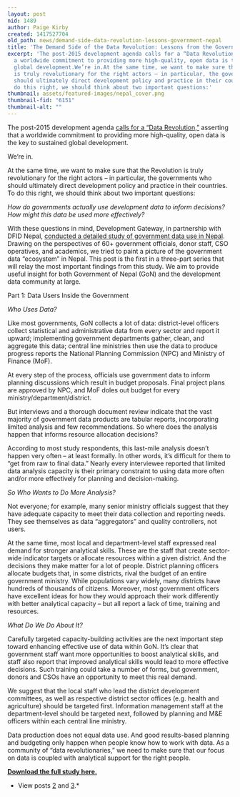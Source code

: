 ```yaml
---
layout: post
nid: 1489
author: Paige Kirby
created: 1417527704
old_path: news/demand-side-data-revolution-lessons-government-nepal
title: 'The Demand Side of the Data Revolution: Lessons from the Government of Nepal'
excerpt: 'The post-2015 development agenda calls for a “Data Revolution,” asserting that
  a worldwide commitment to providing more high-quality, open data is the key to sustained
  global development.We’re in.At the same time, we want to make sure that the Revolution
  is truly revolutionary for the right actors – in particular, the governments who
  should ultimately direct development policy and practice in their countries. To
  do this right, we should think about two important questions:'
thumbnail: assets/featured-images/nepal_cover.png
thumbnail-fid: "6151"
thumbnail-alt: ""
---
```


The post-2015 development agenda [calls for a “Data Revolution,”](http://post2015.org/category/data-revolution-2/) asserting that a worldwide commitment to providing more high-quality, open data is the key to sustained global development.

We’re in.

At the same time, we want to make sure that the Revolution is truly revolutionary for the right actors – in particular, the governments who should ultimately direct development policy and practice in their countries. To do this right, we should think about two important questions:

*How do governments actually use development data to inform decisions?*
*How might this data be used more effectively?*

With these questions in mind, Development Gateway, in partnership with DFID Nepal, [conducted a detailed study of government data use in Nepal](/assets/post-resources/understanding_government_data_use_in_nepal_final.pdf). Drawing on the perspectives of 60+ government officials, donor staff, CSO operatives, and academics, we tried to paint a picture of the government data “ecosystem” in Nepal. This post is the first in a three-part series that will relay the most important findings from this study. We aim to provide useful insight for both Government of Nepal (GoN) and the development data community at large.

Part 1: Data Users Inside the Government

*Who Uses Data?*

Like most governments, GoN collects a lot of data: district-level officers collect statistical and administrative data from every sector and report it upward; implementing government departments gather, clean, and aggregate this data; central line ministries then use the data to produce progress reports the National Planning Commission (NPC) and Ministry of Finance (MoF).

At every step of the process, officials use government data to inform planning discussions which result in budget proposals. Final project plans are approved by NPC, and MoF doles out budget for every ministry/department/district.

But interviews and a thorough document review indicate that the vast majority of government data products are tabular reports, incorporating limited analysis and few recommendations. So where does the analysis happen that informs resource allocation decisions?

According to most study respondents, this last-mile analysis doesn’t happen very often – at least formally. In other words, it’s difficult for them to “get from raw to final data.” Nearly every interviewee reported that limited data analysis capacity is their primary constraint to using data more often and/or more effectively for planning and decision-making.

*So Who Wants to Do More Analysis?*

Not everyone; for example, many senior ministry officials suggest that they have adequate capacity to meet their data collection and reporting needs. They see themselves as data “aggregators” and quality controllers, not users.

At the same time, most local and department-level staff expressed real demand for stronger analytical skills. These are the staff that create sector-wide indicator targets or allocate resources within a given district. And the decisions they make matter for a lot of people. District planning officers allocate budgets that, in some districts, rival the budget of an entire government ministry. While populations vary widely, many districts have hundreds of thousands of citizens. Moreover, most government officers have excellent ideas for how they would approach their work differently with better analytical capacity – but all report a lack of time, training and resources.

*What Do We Do About It?*

Carefully targeted capacity-building activities are the next important step toward enhancing effective use of data within GoN. It’s clear that government staff want more opportunities to boost analytical skills, and staff also report that improved analytical skills would lead to more effective decisions. Such training could take a number of forms, but government, donors and CSOs have an opportunity to meet this real demand.

We suggest that the local staff who lead the district development committees, as well as respective district sector offices (e.g. health and agriculture) should be targeted first. Information management staff at the department-level should be targeted next, followed by planning and M&E officers within each central line ministry.

Data production does not equal data use. And good results-based planning and budgeting only happen when people know how to work with data. As a community of “data revolutionaries,” we need to make sure that our focus on data is coupled with analytical support for the right people.

**[Download the full study here.](/assets/post-resources/understanding_government_data_use_in_nepal_final.pdf)**

* View posts [2](/news/lessons-nepal-data-incentives-champions) and [3](/news/lessons-nepal-getting-government-data-everyone-else).*
